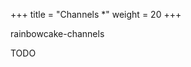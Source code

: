 +++
title = "Channels *"
weight = 20
+++

<div class="small-subtitle">rainbowcake-channels</div>

TODO
